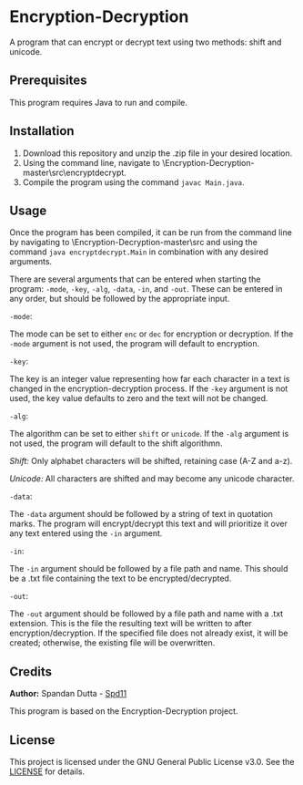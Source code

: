# Encryption-Decryption

A program that can encrypt or decrypt text using two methods: shift and unicode.

Prerequisites
-------------

This program requires Java to run and compile.

Installation
------------

1. Download this repository and unzip the .zip file in your desired location.
2. Using the command line, navigate to \Encryption-Decryption-master\src\encryptdecrypt.
3. Compile the program using the command `javac Main.java`.

Usage
-----

Once the program has been compiled, it can be run from the command line by navigating to \Encryption-Decryption-master\src and using the command `java encryptdecrypt.Main` in combination with any desired arguments.

There are several arguments that can be entered when starting the program: `-mode`, `-key`, `-alg`, `-data`, `-in`, and `-out`. These can be entered in any order, but should be followed by the appropriate input.

`-mode`:

The mode can be set to either `enc` or `dec` for encryption or decryption. If the `-mode` argument is not used, the program will default to encryption.

`-key`:

The key is an integer value representing how far each character in a text is changed in the encryption-decryption process. If the `-key` argument is not used, the key value defaults to zero and the text will not be changed.

`-alg`:

The algorithm can be set to either `shift` or `unicode`. If the `-alg` argument is not used, the program will default to the shift algorithmn.

_Shift:_ Only alphabet characters will be shifted, retaining case (A-Z and a-z).

_Unicode:_ All characters are shifted and may become any unicode character.

`-data`:

The `-data` argument should be followed by a string of text in quotation marks. The program will encrypt/decrypt this text and will prioritize it over any text entered using the `-in` argument.

`-in`:

The `-in` argument should be followed by a file path and name. This should be a .txt file containing the text to be encrypted/decrypted.

`-out`:

The `-out` argument should be followed by a file path and name with a .txt extension. This is the file the resulting text will be written to after encryption/decryption. If the specified file does not already exist, it will be created; otherwise, the existing file will be overwritten.

Credits
-------

**Author:** Spandan Dutta - [Spd11](https://github.com/Spd11/)

This program is based on the Encryption-Decryption project.

License
-------

This project is licensed under the GNU General Public License v3.0. See the [LICENSE](https://github.com/Spd11/Project--Encryption-Decryption/blob/main/LICENSE) for details.
